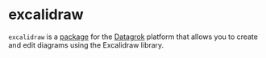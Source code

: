 # excalidraw

`excalidraw` is a [package](https://datagrok.ai/help/develop/develop#packages) for the [Datagrok](https://datagrok.ai) platform that allows you to create and edit diagrams using the Excalidraw library.
